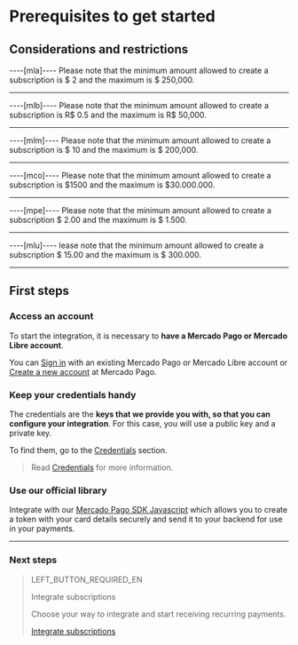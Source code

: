 # Prerequisites to get started

## Considerations and restrictions

----[mla]----
Please note that the minimum amount allowed to create a subscription is $ 2 and the maximum is $ 250,000.

------------

----[mlb]----
Please note that the minimum amount allowed to create a subscription is R$ 0.5 and the maximum is R$ 50,000.

------------

----[mlm]----
Please note that the minimum amount allowed to create a subscription is $ 10 and the maximum is $ 200,000.

------------

----[mco]----
Please note that the minimum amount allowed to create a subscription is $1500 and the maximum is $30.000.000.

------------

----[mpe]----
Please note that the minimum amount allowed to create a subscription $ 2.00 and the maximum is $ 1.500.

------------

----[mlu]----
lease note that the minimum amount allowed to create a subscription $ 15.00 and the maximum is $ 300.000.

------------

## First steps

### Access an account

To start the integration, it is necessary to **have a Mercado Pago or Mercado Libre account**.

You can [Sign in](https://www.mercadolibre.com/jms/[FAKER][GLOBALIZE][SITE_ID]/lgz/login?platform_id=mp&go=https://www.mercadopago[FAKER][URL][DOMAIN]/developers/en/guides/online-payments/subscriptions/previous-requirements) with an existing Mercado Pago or Mercado Libre account or [Create a new account](https://www.mercadopago[FAKER][URL][DOMAIN]) at Mercado Pago.

### Keep your credentials handy

The credentials are the **keys that we provide you with, so that you can configure your integration**. For this case, you will use a public key and a private key.

To find them, go to the [Credentials](https://www.mercadopago[FAKER][URL][DOMAIN]/developer/panel/credentials) section.

>Read [Credentials](https://www.mercadopago[FAKER][URL][DOMAIN]/developers/es/guides/resources/credentials) for more information.


### Use our official library

Integrate with our [Mercado Pago SDK Javascript](https://www.mercadopago[FAKER][URL][DOMAIN]/developers/es/guides/sdks) which allows you to create a token with your card details securely and send it to your backend for use in your payments. 


------------
### Next steps
> LEFT_BUTTON_REQUIRED_EN
>
> Integrate subscriptions
>
> Choose your way to integrate and start receiving recurring payments.
>
> [Integrate subscriptions](https://www.mercadopago[FAKER][URL][DOMAIN]/developers/en/guides/online-payments/subscriptions/integration)
